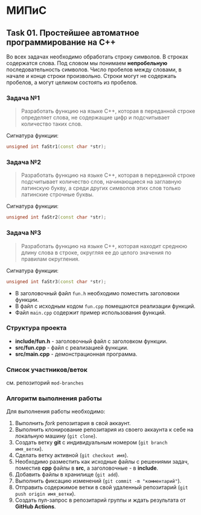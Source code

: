 # МИПиС

## Task 01. Простейшее автоматное программирование на С++

Во всех задачах необходимо обработать строку символов. В строках содержатся слова. Под словом мы понимаем **непробельную** последовательность символов. Число пробелов между словами, в начале и конце строки произвольно. Строки могут не содержать пробелов, а могут целиком состоять из пробелов.


### Задача №1

> Разработать функцию на языке С++, которая в переданной строке определяет слова, не содержащие цифр и подсчитывает количество таких слов.

Сигнатура функции:

```cpp
unsigned int faStr1(const char *str);
```

### Задача №2

> Разработать функцию на языке С++, которая в переданной строке подсчитывает количество слов, начинающиеся на заглавную латинскую букву, а среди других символов этих слов только латинские строчные буквы.

Сигнатура функции:

```cpp
unsigned int faStr2(const char *str);
```

### Задача №3

> Разработать функцию на языке С++, которая находит среднюю длину слова в строке, округляя ее до целого значения по правилам округления.

Сигнатура функции:

```cpp
unsigned int faStr3(const char *str);
```

- В заголовочный файл `fun.h` необходимо поместить заголовоки функции.
- В файл с исходным кодом `fun.cpp` помещаются реализации функций.
- Файл `main.cpp` содержит пример использования функций.


### Структура проекта

- **include/fun.h** - заголовочный файл с заголовком функции.
- **src/fun.cpp** - файл с реализацией функции.
- **src/main.cpp** - демонстрационная программа.
 
### Список участников/веток

см. репозиторий `mod-branches`

### Алгоритм выполнения работы

Для выполнения работы необходимо:

1. Выполнить *fork* репозитария в свой аккаунт.
1. Выполнить клонирование репозитария из своего аккаунта к себе на локальную машину (`git clone`).
1. Создать ветку **git** с индивидуальным номером (`git branch имя_ветки`).
1. Сделать ветку активной (`git checkout имя`).
1. Необходимо разместить как исходные файлы с решениями задач, поместив **cpp** файлы в **src**, а заголовочные - в **include**. 
1. Добавить файлы в хранилище (`git add`).
1. Выполнить фиксацию изменений (`git commit -m "комментарий"`).
1. Отправить содержимое ветки в свой удаленный репозитарий (`git push origin имя_ветки`).
1. Создать пул-запрос в репозитарий группы и ждать результата от **GitHub Actions**.


